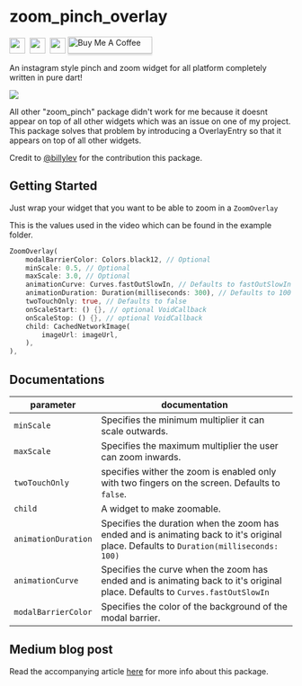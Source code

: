 # zoom_pinch_overlay

<img src="https://forthebadge.com/images/badges/built-with-love.svg" height="28px" />&nbsp;&nbsp;<img src="https://img.shields.io/badge/license-MIT-green?style=for-the-badge" height="28px" />&nbsp;&nbsp;<a href="https://pub.dev/packages/zoom_pinch_overlay"><img src="https://img.shields.io/pub/v/zoom_pinch_overlay.svg?style=for-the-badge" height="28px" /></a></a>
<a href="https://www.buymeacoffee.com/samuelong" target="_blank"><img src="https://i.imgur.com/aV6DDA7.png" alt="Buy Me A Coffee" style="height: 30px !important;width: 150px !important; box-shadow: 0px 3px 2px 0px rgba(190, 190, 190, 0.5) !important;-webkit-box-shadow: 0px 3px 2px 0px rgba(190, 190, 190, 0.5) !important;" > </a>

An instagram style pinch and zoom widget for all platform completely written in pure dart!

![](https://github.com/Mayb3Nots/zoom_pinch_overlay/blob/master/demo.gif)

All other "zoom_pinch" package didn't work for me because it doesnt appear on top of all other widgets which
was an issue on one of my project. This package solves that problem by introducing a OverlayEntry so that it appears on top
of all other widgets.

Credit to [@billylev](https://github.com/billylev) for the contribution this package.

## Getting Started

Just wrap your widget that you want to be able to zoom in a `ZoomOverlay`

This is the values used in the video which can be found in the example folder.

```dart
ZoomOverlay(
    modalBarrierColor: Colors.black12, // Optional
    minScale: 0.5, // Optional
    maxScale: 3.0, // Optional
    animationCurve: Curves.fastOutSlowIn, // Defaults to fastOutSlowIn which mimics IOS instagram behavior
    animationDuration: Duration(milliseconds: 300), // Defaults to 100 Milliseconds. Recommended duration is 300 milliseconds for Curves.fastOutSlowIn
    twoTouchOnly: true, // Defaults to false
    onScaleStart: () {}, // optional VoidCallback
    onScaleStop: () {}, // optional VoidCallback
    child: CachedNetworkImage(
        imageUrl: imageUrl,
    ),
),
```

## Documentations

| parameter           | documentation                                                                                                                          |
| ------------------- | -------------------------------------------------------------------------------------------------------------------------------------- |
| `minScale`          | Specifies the minimum multiplier it can scale outwards.                                                                                |
| `maxScale`          | Specifies the maximum multiplier the user can zoom inwards.                                                                            |
| `twoTouchOnly`      | specifies wither the zoom is enabled only with two fingers on the screen. Defaults to `false`.                                         |
| `child`             | A widget to make zoomable.                                                                                                             |
| `animationDuration` | Specifies the duration when the zoom has ended and is animating back to it's original place. Defaults to `Duration(milliseconds: 100)` |
| `animationCurve`    | Specifies the curve when the zoom has ended and is animating back to it's original place. Defaults to `Curves.fastOutSlowIn`           |
| `modalBarrierColor` | Specifies the color of the background of the modal barrier.                                                                            |

## Medium blog post

Read the accompanying article [here](https://billyleverington.medium.com/building-instagrams-pinch-zoom-and-drag-a-photo-in-flutter-110f29a79bb7) for more info about this package.
